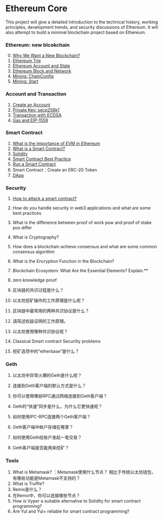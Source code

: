 # Ethereum Core
This project will give a detailed introduction to the technical history, working principles, development trends, and security discussions of Ethereum. It will also attempt to build a minimal blockchain project based on Ethereum.



### Ethereum: new blcokchain

0. [Why We Want a New Blockchain?](./ethereum/why-we-want-a-new-blockchain.md)
1. [Ethereum Trie](./ethereum/ethereum-trie.md)
2. [Ethereum Account and State](./ethereum/ethereum-account-state.md)
3. [Ethereum Block and Network](./ethereum/ethereum-block-and-network.md)
4. [Mining: ChainConfig](./ethereum/mining-chainconfig.md)
5. [Mining: Start](./ethereum/mining-start.md)



### Account and Transaction 

1. [Create an Account](./ethereum/create-an-account.md)
2. [Private Key: secp256k1](./ethereum/private-key-secp256k1.md)
4. [Transaction with ECDSA](./ethereum/transaction.md)
6. [Gas and EIP-1559](./ethereum/eip-1559.md)



### Smart Contract

1. [What is the importance of EVM in Ethereum](./ethereum/evm.md)
2. [What is a Smart Contract?](./ethereum/smart-contracrt.md)
3. [Solidity](./ethereum/solidity.md)
4. [Smart Contract Best Practice](./ethereum/smart-contracrt-best-practice.md)
5. [Run a Smart Contract](./ethereum/run-smart-contracrt.md)
6. Smart Contract：Create an ERC-20 Token
7. [DApp](./ethereum/dapp.md)



### Security 

1. [How to attack a smart contract?](problems/how-to-attack-smart-contract.md)

2. How do you handle security in web3 applications and what are some best practices

3. What is the difference between proof of work pow and proof of stake pos differ

4. What is Cryptography?

5. How does a blockchain achieve consensus and what are some common consensus algorithm

6. What is the Encryption Function in the Blockchain?

7. Blockchain Ecosystem: What Are the Essential Elements? Explain.**

8. zero knowledge proof

9. 区块链的共识过程是什么？

10. 以太坊挖矿操作的工作原理是什么呢？

11. 区块链中最常用的两种共识协议是什么？

12. 请简述权益证明的工作原理。

13. 以太坊使用哪种共识协议呢？

14. Classical Smart contract Securilty problems

15. 挖矿选项中的“etherbase”是什么？



### Geth

1. 以太坊中异常火爆的Geth是什么呢？

2. 连接到Geth客户端的默认方式是什么？

3. 你可以使用哪些RPC通过网络连接到Geth客户端？

4. Geth的“快速”同步是什么，为什么它更快速呢？

5. 如何使用IPC-RPC连接两个Geth客户端？

6. Geth客户端中帐户存储在哪里？

7. 如何使用Geth给账户发起一笔交易？

8. Geth客户端是否能用来挖矿？

   


### Tools

1. What is Metamask? ：Metamask使用什么节点？ 相比于传统以太坊钱包，有哪些功能是Metamask不支持的？
2. What is Truffle?
3. Remix是什么？
4. 在Remix中，你可以连接哪些节点？
5. How is Vyper a suitable alternative to Solidity for smart contract programming?
6. Are Yul and Yul+ reliable for smart contract programming?
